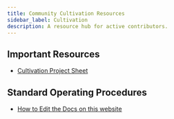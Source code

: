 ```yaml
---
title: Community Cultivation Resources
sidebar_label: Cultivation
description: A resource hub for active contributors.
---
```


## Important Resources

- [Cultivation Project Sheet](https://docs.google.com/spreadsheets/d/1tEXql34BcB34KuOoeTD8C-opmnFSYji7tDkt-_UcdkM/edit#gid=1152703281)

## Standard Operating Procedures

- [How to Edit the Docs on this website](https://roamresearch.com/#/app/SourceCred/page/gUykKZsQq)
